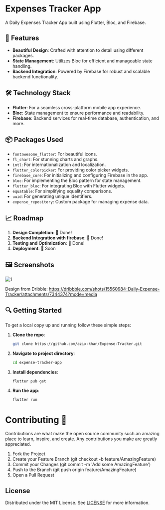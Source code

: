 # Expenses Tracker App

A Daily Expenses Tracker App built using Flutter, Bloc, and Firebase.

## 🚀 Features

- **Beautiful Design**: Crafted with attention to detail using different packages.
- **State Management**: Utilizes Bloc for efficient and manageable state handling.
- **Backend Integration**: Powered by Firebase for robust and scalable backend functionality.

## 🛠️ Technology Stack

- **Flutter**: For a seamless cross-platform mobile app experience.
- **Bloc**: State management to ensure performance and readability.
- **Firebase**: Backend services for real-time database, authentication, and more.

## 📦 Packages Used

- `fontawesome_flutter`: For beautiful icons.
- `fl_chart`: For stunning charts and graphs.
- `intl`: For internationalization and localization.
- `flutter_colorpicker`: For providing color picker widgets.
- `firebase_core`: For initializing and configuring Firebase in the app.
- `bloc`: For implementing the Bloc pattern for state management.
- `flutter_bloc`: For integrating Bloc with Flutter widgets.
- `equatable`: For simplifying equality comparisons.
- `uuid`: For generating unique identifiers.
- `expense_repository`: Custom package for managing expense data.

## 📈 Roadmap

1. **Design Completion**: 🎨 Done!
2. **Backend Integration with firebase**: 🔧 Done!
3. **Testing and Optimization**: 🧪 Done!
4. **Deployment**: 🚀 Soon

## 🖼️ Screenshots

![1](https://github.com/azix-khan/Expense-Tracker/assets/138978130/701e2a57-a6af-4a75-889e-5a594e86f357)

Design from Dribble: https://dribbble.com/shots/15560984-Daily-Expense-Tracker/attachments/7344374?mode=media

## 🔍 Getting Started

To get a local copy up and running follow these simple steps:

1. **Clone the repo**:
   ```sh
   git clone https://github.com/azix-khan/Expense-Tracker.git

2. **Navigate to project directory**:
   ```sh
   cd expense-tracker-app

3. **Install dependencies**:
   ```sh
   flutter pub get
4. **Run the app**:
   ```sh
   flutter run

# Contributing 🤝
Contributions are what make the open source community such an amazing place to learn, inspire, and create. Any contributions you make are greatly appreciated.

1. Fork the Project
2. Create your Feature Branch (git checkout -b feature/AmazingFeature)
3. Commit your Changes (git commit -m 'Add some AmazingFeature')
4. Push to the Branch (git push origin feature/AmazingFeature)
5. Open a Pull Request

## License

Distributed under the MIT License. See [LICENSE](LICENSE) for more information.

